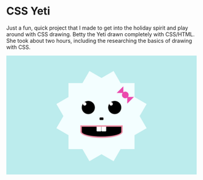 # CSS Yeti
Just a fun, quick project that I made to get into the holiday spirit and play around with CSS drawing. Betty the Yeti drawn completely with CSS/HTML. She took about two hours, including the researching the basics of drawing with CSS.

![screenshot](screenshot.png)
